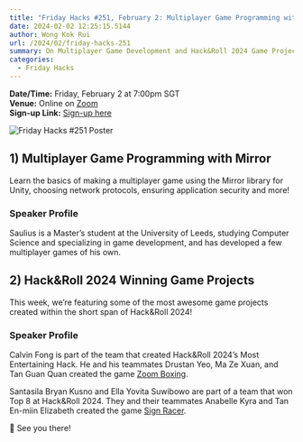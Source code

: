 ```yaml
---
title: "Friday Hacks #251, February 2: Multiplayer Game Programming with Mirror & Hack&Roll Winning Game Projects"
date: 2024-02-02 12:25:15.5144
author: Wong Kok Rui
url: /2024/02/friday-hacks-251
summary: On Multiplayer Game Development and Hack&Roll 2024 Game Projects
categories:
  - Friday Hacks
---
```


**Date/Time:** Friday, February 2 at 7:00pm SGT<br />
**Venue:** Online on [Zoom](https://hckr.cc/fh-251-zoom)<br />
**Sign-up Link:** [Sign-up here](https://hckr.cc/fh-251-signup)<br />

<img src="/img/2024/fh/251.jpg" alt="Friday Hacks #251 Poster" /><br />

## 1) Multiplayer Game Programming with Mirror

Learn the basics of making a multiplayer game using the Mirror library for Unity, choosing network protocols, ensuring application security and more!

### Speaker Profile

Saulius is a Master’s student at the University of Leeds, studying Computer Science and specializing in game development, and has developed a few multiplayer games of his own.

## 2) Hack&Roll 2024 Winning Game Projects

This week, we’re featuring some of the most awesome game projects created within the short span of Hack&Roll 2024!

### Speaker Profile

Calvin Fong is part of the team that created Hack&Roll 2024’s Most Entertaining Hack. He and his teammates Drustan Yeo, Ma Ze Xuan, and Tan Guan Quan created the game [Zoom Boxing](https://devpost.com/software/zoom-boxing).

Santasila Bryan Kusno and Ella Yovita Suwibowo are part of a team that won Top 8 at Hack&Roll 2024. They and their teammates Anabelle Kyra and Tan En-miin Elizabeth created the game [Sign Racer](https://devpost.com/software/the-furious-of-sign-racer).

👋 See you there!
